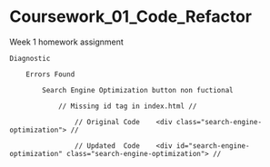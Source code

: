 # Coursework_01_Code_Refactor
Week 1 homework assignment

    Diagnostic

        Errors Found

            Search Engine Optimization button non fuctional

                // Missing id tag in index.html //
                
                    // Original Code    <div class="search-engine-optimization"> //
                
                    // Updated  Code    <div id="search-engine-optimization" class="search-engine-optimization"> //



